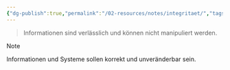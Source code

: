 ```yaml
---
{"dg-publish":true,"permalink":"/02-resources/notes/integritaet/","tags":["it-sicherheit"],"noteIcon":"","updated":"2025-02-11T16:05:03.000+01:00"}
---
```


> Informationen sind verlässlich und können nicht manipuliert werden.

> [!note] 
> Informationen und Systeme sollen korrekt und unveränderbar sein.

